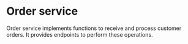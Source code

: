 # Order service

Order service implements functions to receive and process customer orders. It provides endpoints to perform these operations.